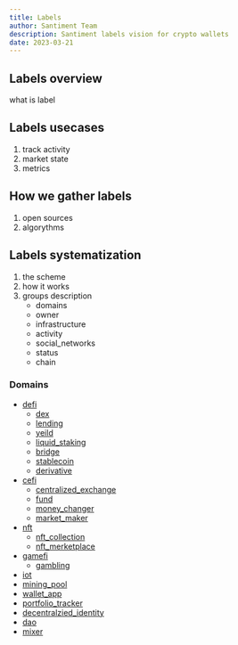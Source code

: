 ```yaml
---
title: Labels
author: Santiment Team
description: Santiment labels vision for crypto wallets
date: 2023-03-21
---
```


## Labels overview

what is label

## Labels usecases

1. track activity
2. market state
3. metrics

## How we gather labels

1. open sources
2. algorythms

## Labels systematization

1. the scheme
2. how it works
3. groups description
    * domains
    * owner
    * infrastructure
    * activity
    * social_networks
    * status
    * chain


### Domains

- [defi](/labels/defi)
    - [dex](/labels/dex)
    - [lending](/labels/lending)
    - [yeild](/labels/yeild)
    - [liquid_staking](/labels/liquid_staking)
    - [bridge](/labels/bridge)
    - [stablecoin](/labels/stablecoin)
    - [derivative](/labels/derivative)
- [cefi](/labels/cefi)
    - [centralized_exchange](/labels/centralized_exchange)
    - [fund](/labels/fund)
    - [money_changer](/labels/money_changer)
    - [market_maker](/labels/market_maker)
- [nft](/labels/nft)
    - [nft_collection](/labels/nft_collection)
    - [nft_merketplace](/labels/nft_merketplace)
- [gamefi](/labels/gamefi)
    - [gambling](/labels/gambling)
- [iot](/labels/iot)
- [mining_pool](/labels/mining_pool)
- [wallet_app](/labels/wallet_app)
- [portfolio_tracker](/labels/portfolio_tracker)
- [decentralzied_identity](/labels/decentralzied_identity)
- [dao](/labels/dao)
- [mixer](/labels/mixer)

